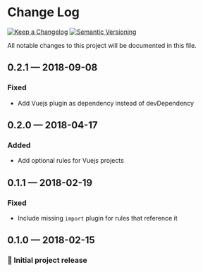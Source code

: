 # Change Log

[![Keep a Changelog][img-changelog]][url-changelog]
[![Semantic Versioning][img-semver]][url-semver]

All notable changes to this project will be documented in this file.

## 0.2.1 — 2018-09-08

### Fixed

- Add Vuejs plugin as dependency instead of devDependency

## 0.2.0 — 2018-04-17

### Added

- Add optional rules for Vuejs projects

## 0.1.1 — 2018-02-19

### Fixed

- Include missing `import` plugin for rules that reference it

## 0.1.0 — 2018-02-15

### 🎉 Initial project release

[img-changelog]: https://img.shields.io/badge/keep-a%20changelog-ef5e39.svg?style=flat-square

[img-semver]: https://img.shields.io/badge/semantic-versioning-333333.svg?style=flat-square

[url-changelog]: https://keepachangelog.com

[url-semver]: https://semver.org
